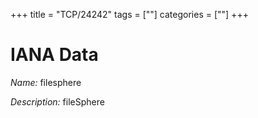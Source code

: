 +++
title = "TCP/24242"
tags = [""]
categories = [""]
+++

# IANA Data

_Name:_ filesphere

_Description:_ fileSphere

